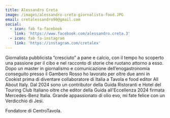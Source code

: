 ```yaml
---
title: Alessandro Creta
image: /images/alessandro-creta-giornalista-food.JPG
email: cretalessandro90@gmail.com
social:
  - icon: fab fa-facebook
    link: 'https://www.facebook.com/alessandro.creta.3'
  - icon: fab fa-instagram
    link: 'https://instagram.com/cretalex'
---
```


Giornalista pubblicista “cresciuto” a pane e calcio, con il tempo ho scoperto una passione per il cibo e nel racconto di storie che ruotano attorno a esso. Dopo un master in giornalismo e comunicazione dell’enogastronomia conseguito presso il Gambero Rosso ho lavorato per oltre due anni in Cookist prima di diventare collaboratore di Italia a Tavola e food editor All About Italy. Dal 2024 sono un contributor della Guida Ristoranti e Hotel del Touring Club Italiano oltre che editor della Guida all'Eccellenza 2024 firmata Mercedes-Benz Italia. Grande appassionato di olio evo, mi fate felice con un Verdicchio di Jesi.

Fondatore di CentroTavola.
